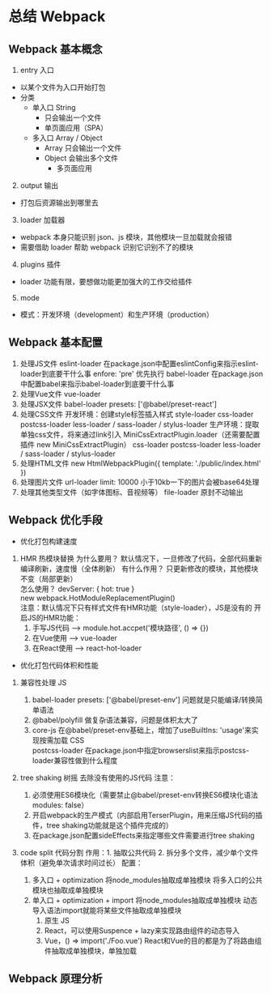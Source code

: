# 总结 Webpack

## Webpack 基本概念

1. entry 入口

- 以某个文件为入口开始打包
- 分类
  - 单入口 String 
    - 只会输出一个文件
    - 单页面应用（SPA）
  - 多入口 Array / Object
    - Array 只会输出一个文件
    - Object 会输出多个文件
      - 多页面应用

2. output 输出

- 打包后资源输出到哪里去

3. loader 加载器

- webpack 本身只能识别 json、js 模块，其他模块一旦加载就会报错
- 需要借助 loader 帮助 webpack 识别它识别不了的模块

4. plugins 插件

- loader 功能有限，要想做功能更加强大的工作交给插件

5. mode

- 模式：开发环境（development）和生产环境（production）

## Webpack 基本配置
1. 处理JS文件
  eslint-loader
    在package.json中配置eslintConfig来指示eslint-loader到底要干什么事
    enfore: 'pre' 优先执行
  babel-loader
    在package.json中配置babel来指示babel-loader到底要干什么事
2. 处理Vue文件
  vue-loader
3. 处理JSX文件
  babel-loader
    presets: ['@babel/preset-react']
4. 处理CSS文件
  开发环境：创建style标签插入样式
    style-loader
    css-loader
    postcss-loader
    less-loader / sass-loader / stylus-loader
  生产环境：提取单独css文件，将来通过link引入
    MiniCssExtractPlugin.loader（还需要配置插件 new MiniCssExtractPlugin）
    css-loader
    postcss-loader
    less-loader / sass-loader / stylus-loader
5. 处理HTML文件
  new HtmlWebpackPlugin({ template: './public/index.html' })
6. 处理图片文件
  url-loader
    limit: 10000 小于10kb一下的图片会被base64处理
7. 处理其他类型文件（如字体图标、音视频等）
  file-loader 原封不动输出

## Webpack 优化手段
- 优化打包构建速度
1. HMR 热模块替换
  为什么要用？
    默认情况下，一旦修改了代码，全部代码重新编译刷新，速度慢（全体刷新）
  有什么作用？
    只更新修改的模块，其他模块不变（局部更新）  
  怎么使用？
    devServer: { hot: true }  
    new webpack.HotModuleReplacementPlugin()  
    注意：默认情况下只有样式文件有HMR功能（style-loader），JS是没有的
    开启JS的HMR功能：
      1. 手写JS代码 --> module.hot.accpet('模块路径', () => {})
      2. 在Vue使用 --> vue-loader
      3. 在React使用 --> react-hot-loader

- 优化打包代码体积和性能
1. 兼容性处理
  JS
    1. babel-loader presets: ['@babel/preset-env'] 问题就是只能编译/转换简单语法
    2. @babel/polyfill 做复杂语法兼容，问题是体积太大了
    3. core-js 在@babel/preset-env基础上，增加了useBuiltIns: 'usage'来实现按需加载
  CSS  
    postcss-loader 
    在package.json中指定browserslist来指示postcss-loader兼容性做到什么程度

2. tree shaking 树摇
  去除没有使用的JS代码
  注意：
    1. 必须使用ES6模块化（需要禁止@babel/preset-env转换ES6模块化语法 modules: false）
    2. 开启webpack的生产模式（内部启用TerserPlugin，用来压缩JS代码的插件，tree shaking功能就是这个插件完成的）
    3. 在package.json配置sideEffects来指定哪些文件需要进行tree shaking

3. code split 代码分割
  作用：1. 抽取公共代码 2. 拆分多个文件，减少单个文件体积（避免单次请求时间过长）
  配置：
    1. 多入口 + optimization
      将node_modules抽取成单独模块
      将多入口的公共模块也抽取成单独模块
    2. 单入口 + optimization + import
      将node_modules抽取成单独模块
      动态导入语法import就能将某些文件抽取成单独模块
        1. 原生 JS
        2. React，可以使用Suspence + lazy来实现路由组件的动态导入
        3. Vue，() => import('./Foo.vue')
          React和Vue的目的都是为了将路由组件抽取成单独模块，单独加载

## Webpack 原理分析
